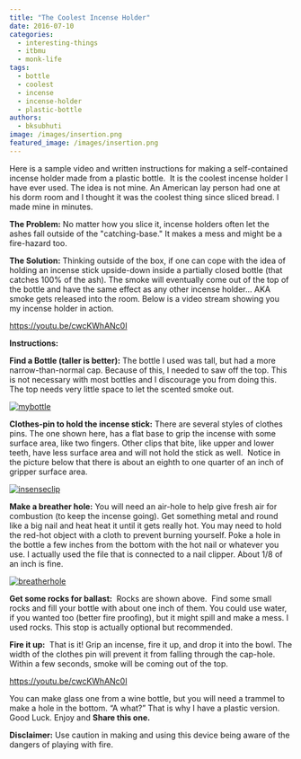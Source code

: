 ```yaml
---
title: "The Coolest Incense Holder"
date: 2016-07-10
categories: 
  - interesting-things
  - itbmu
  - monk-life
tags: 
  - bottle
  - coolest
  - incense
  - incense-holder
  - plastic-bottle
authors: 
  - bksubhuti
image: /images/insertion.png
featured_image: /images/insertion.png
---
```


Here is a sample video and written instructions for making a self-contained incense holder made from a plastic bottle.  It is the coolest incense holder I have ever used. The idea is not mine. An American lay person had one at his dorm room and I thought it was the coolest thing since sliced bread. I made mine in minutes.

**The Problem:** No matter how you slice it, incense holders often let the ashes fall outside of the "catching-base." It makes a mess and might be a fire-hazard too.

**The Solution:** Thinking outside of the box, if one can cope with the idea of holding an incense stick upside-down inside a partially closed bottle (that catches 100% of the ash). The smoke will eventually come out of the top of the bottle and have the same effect as any other incense holder... AKA smoke gets released into the room. Below is a video stream showing you my incense holder in action.

https://youtu.be/cwcKWhANc0I

**Instructions:**

**Find a Bottle (taller is better):** The bottle I used was tall, but had a more narrow-than-normal cap. Because of this, I needed to saw off the top. This is not necessary with most bottles and I discourage you from doing this. The top needs very little space to let the scented smoke out.

[![mybottle](/images/mybottle.jpg)](/images/2016/07/mybottle.jpg)

**Clothes-pin to hold the incense stick:** There are several styles of clothes pins. The one shown here, has a flat base to grip the incense with some surface area, like two fingers. Other clips that bite, like upper and lower teeth, have less surface area and will not hold the stick as well.  Notice in the picture below that there is about an eighth to one quarter of an inch of gripper surface area.

[![insenseclip](/images/insenseclip.jpg)](/images/2016/07/insenseclip.jpg)

**Make a breather hole:** You will need an air-hole to help give fresh air for combustion (to keep the incense going). Get something metal and round like a big nail and heat heat it until it gets really hot. You may need to hold the red-hot object with a cloth to prevent burning yourself. Poke a hole in the bottle a few inches from the bottom with the hot nail or whatever you use. I actually used the file that is connected to a nail clipper. About 1/8 of an inch is fine.

[![breatherhole](/images/breatherhole.jpg)](/images/2016/07/breatherhole.jpg)

**Get some rocks for ballast:**  Rocks are shown above.  Find some small rocks and fill your bottle with about one inch of them. You could use water, if you wanted too (better fire proofing), but it might spill and make a mess. I used rocks. This stop is actually optional but recommended.

**Fire it up:**  That is it! Grip an incense, fire it up, and drop it into the bowl. The width of the clothes pin will prevent it from falling through the cap-hole. Within a few seconds, smoke will be coming out of the top.

https://youtu.be/cwcKWhANc0I

You can make glass one from a wine bottle, but you will need a trammel to make a hole in the bottom. “A what?” That is why I have a plastic version. Good Luck. Enjoy and **Share this one.**

**Disclaimer:** Use caution in making and using this device being aware of the dangers of playing with fire.